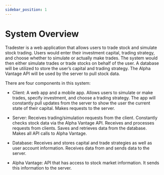 ```yaml
---
sidebar_position: 1
---
```


# System Overview
Tradester is a web application that allows users to trade stock and simulate stock trading. Users would enter their investment capital, trading strategy, and choose whether to simulate or actually make trades. The system would then either simulate trades or trade stocks on behalf of the user. A database will be utilized to store the user’s capital and trading strategy. The Alpha Vantage API will be used by the server to pull stock data. 

There are four components in this system:

- Client: A web app and a mobile app. Allows users to simulate or make trades, specify investment, and choose a trading strategy. The app will constantly pull updates from the server to show the user the current state of their capital. Makes requests to the server.

- Server: Receives trading/simulation requests from the client. Constantly checks stock data via the Alpha Vantage API. Receives and processes requests from clients. Saves and retrieves data from the database. Makes all API calls to Alpha Vantage.

- Database: Receives and stores capital and trade strategies as well as user account information. Receives data from and sends data to the server.

- Alpha Vantage: API that has access to stock market information. It sends this information to the server.
